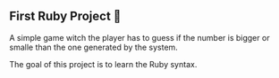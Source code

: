 ## First Ruby Project :seedling:

A simple game witch the player has to guess if the number is bigger or smalle than the one generated by the system. 

The goal of this project is to learn the Ruby syntax.